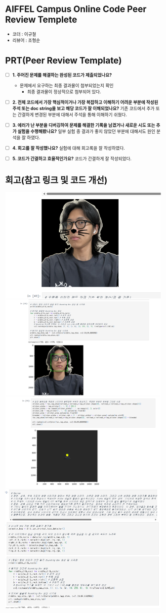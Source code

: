 # AIFFEL Campus Online Code Peer Review Templete
- 코더 : 이규철
- 리뷰어 : 조형순


# PRT(Peer Review Template)
- [ ]  **1. 주어진 문제를 해결하는 완성된 코드가 제출되었나요?**
    - 문제에서 요구하는 최종 결과물이 첨부되었는지 확인
        - 최종 결과물이 정상적으로 첨부되어 있다.
    
- [ ]  **2. 전체 코드에서 가장 핵심적이거나 가장 복잡하고 이해하기 어려운 부분에 작성된 
주석 또는 doc string을 보고 해당 코드가 잘 이해되었나요?**
    기존 코드에서 추가 또는 간결하게 변경된 부분에 대해서 주석을 통해 이해하기 쉬웠다.
        
- [ ]  **3. 에러가 난 부분을 디버깅하여 문제를 해결한 기록을 남겼거나
새로운 시도 또는 추가 실험을 수행해봤나요?**
    일부 실험 중 결과가 좋지 않았던 부분에 대해서도 원인 분석을 잘 하였다.
         
- [ ]  **4. 회고를 잘 작성했나요?**
    실험에 대해 회고록을 잘 작성하였다.

- [ ]  **5. 코드가 간결하고 효율적인가요?**
    코드가 간결하게 잘 작성되었다.

# 회고(참고 링크 및 코드 개선)
![제출사진](EX03_PRT1.png)
![제출사진](EX03_PRT2.png)
![제출사진](EX03_PRT3.png)
![제출사진](EX03_PRT4.png)
![제출사진](EX03_PRT5.png)
